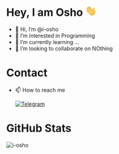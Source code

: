 # Hey, I am Osho <img src="https://raw.githubusercontent.com/ABSphreak/ABSphreak/master/gifs/Hi.gif" width="30px">
- 👋 Hi, I’m @i-osho
- 👀 I’m interested in Programming
- 🌱 I’m currently learning ...
- 💞️ I’m looking to collaborate on NOthing
# Contact
- 📫 How to reach me

    [![Telegram](https://img.shields.io/badge/telegram-1b77FF.svg?style=for-the-badge&logo=telegram)](https://t.me/i_osho)
# GitHub Stats
<p><img align="left"> <img width = "500" height = "170" src="https://github-readme-stats.vercel.app/api?username=i-osho&show_icons=true" alt="i-osho"/></p>
<!---
i-osho/i-osho is a ✨ special ✨ repository because its `README.md` (this file) appears on your GitHub profile.
You can click the Preview link to take a look at your changes.
--->
